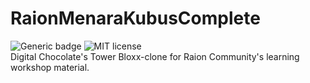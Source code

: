 # RaionMenaraKubusComplete
![Generic badge](https://img.shields.io/badge/Version-v1.0.0-green.svg)
![MIT license](https://img.shields.io/badge/License-MIT-blue.svg)  
Digital Chocolate's Tower Bloxx-clone for Raion Community's learning workshop material.

